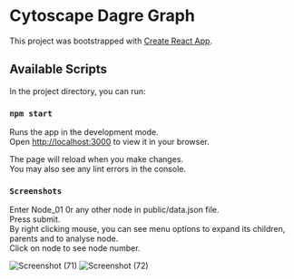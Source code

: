 # Cytoscape Dagre Graph 

This project was bootstrapped with [Create React App](https://github.com/facebook/create-react-app).

## Available Scripts

In the project directory, you can run:

### `npm start`

Runs the app in the development mode.\
Open [http://localhost:3000](http://localhost:3000) to view it in your browser.

The page will reload when you make changes.\
You may also see any lint errors in the console.

### `Screenshots`

Enter Node_01 0r any other node in public/data.json file.\
Press submit.\
By right clicking mouse, you can see menu options to expand its children, parents and to analyse node.\
Click on node to see node number.

![Screenshot (71)](https://user-images.githubusercontent.com/53506564/189690950-6fafffe1-e4b7-469f-ad34-4663915f4a35.png)
![Screenshot (72)](https://user-images.githubusercontent.com/53506564/189690963-0aa7c316-e6c8-4fed-b06c-88b8e8d729d5.png)

